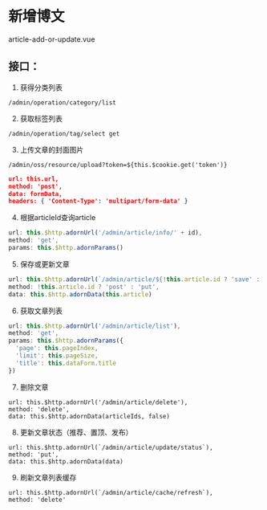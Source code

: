 # 新增博文

article-add-or-update.vue

## 接口：

1. 获得分类列表

```
/admin/operation/category/list
```

2. 获取标签列表

```
/admin/operation/tag/select get 
```

3. 上传文章的封面图片

```
/admin/oss/resource/upload?token=${this.$cookie.get('token')}
```

```json
url: this.url,
method: 'post',
data: formData,
headers: { 'Content-Type': 'multipart/form-data' }
```

4. 根据articleId查询article

```js
url: this.$http.adornUrl('/admin/article/info/' + id),
method: 'get',
params: this.$http.adornParams()
```

5. 保存或更新文章

```js
url: this.$http.adornUrl(`/admin/article/${!this.article.id ? 'save' : 'update'}`),
method: !this.article.id ? 'post' : 'put',
data: this.$http.adornData(this.article)
```

6. 获取文章列表

```js
url: this.$http.adornUrl('/admin/article/list'),
method: 'get',
params: this.$http.adornParams({
  'page': this.pageIndex,
  'limit': this.pageSize,
  'title': this.dataForm.title
})
```

7. 删除文章

```
url: this.$http.adornUrl('/admin/article/delete'),
method: 'delete',
data: this.$http.adornData(articleIds, false)
```

8. 更新文章状态（推荐、置顶、发布）

```
url: this.$http.adornUrl(`/admin/article/update/status`),
method: 'put',
data: this.$http.adornData(data)
```

9. 刷新文章列表缓存

```
url: this.$http.adornUrl(`/admin/article/cache/refresh`),
method: 'delete'
```